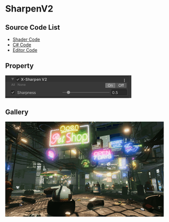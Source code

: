 
# SharpenV2

## Source Code List
- [Shader Code](Shader/SharpenV2.shader)
- [C# Code](SharpenV2.cs)
- [Editor Code](Editor/SharpenV2Editor.cs)


## Property
![](https://raw.githubusercontent.com/QianMo/X-PostProcessing-Gallery/master/Media/ImageProcessing/SharpenV2/SharpenV2Property.png)

## Gallery
![](https://raw.githubusercontent.com/QianMo/X-PostProcessing-Gallery/master/Media/ImageProcessing/SharpenV2/SharpenV2.gif)